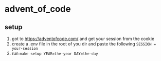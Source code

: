 # advent_of_code

## setup
  1. got to https://adventofcode.com/ and get your session from the cookie
  2. create a .env file in the root of you dir and paste the following
    ```
      SESSION = your-session
    ```
  3. run
    ```
      make setup YEAR=the-year DAY=the-day
    ```

